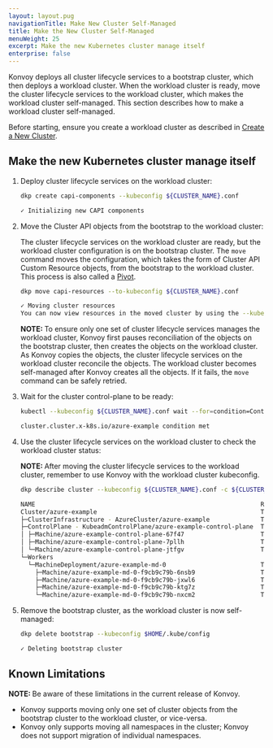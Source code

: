 ```yaml
---
layout: layout.pug
navigationTitle: Make New Cluster Self-Managed
title: Make the New Cluster Self-Managed
menuWeight: 25
excerpt: Make the new Kubernetes cluster manage itself
enterprise: false
---
```


Konvoy deploys all cluster lifecycle services to a bootstrap cluster, which then deploys a workload cluster. When the workload cluster is ready, move the cluster lifecycle services to the workload cluster, which makes the workload cluster self-managed. This section describes how to make a workload cluster self-managed.

Before starting, ensure you create a workload cluster as described in [Create a New Cluster][createnewcluster].

## Make the new Kubernetes cluster manage itself

1.  Deploy cluster lifecycle services on the workload cluster:

    ```bash
    dkp create capi-components --kubeconfig ${CLUSTER_NAME}.conf
	```
	```sh
	✓ Initializing new CAPI components
    ```

1.  Move the Cluster API objects from the bootstrap to the workload cluster:

    The cluster lifecycle services on the workload cluster are ready, but the workload cluster configuration is on the bootstrap cluster. The `move` command moves the configuration, which takes the form of Cluster API Custom Resource objects, from the bootstrap to the workload cluster. This process is also called a [Pivot][pivot].

    ```bash
    dkp move capi-resources --to-kubeconfig ${CLUSTER_NAME}.conf
    ```

    ```sh
	✓ Moving cluster resources
	You can now view resources in the moved cluster by using the --kubeconfig flag with kubectl. For example: kubectl --kubeconfig=azure-example.conf get nodes
    ```

    <p class="message--note"><strong>NOTE: </strong>To ensure only one set of cluster lifecycle services manages the workload cluster, Konvoy first pauses reconciliation of the objects on the bootstrap cluster, then creates the objects on the workload cluster. As Konvoy copies the objects, the cluster lifecycle services on the workload cluster reconcile the objects. The workload cluster becomes self-managed after Konvoy creates all the objects. If it fails, the <code>move</code> command can be safely retried.</p>

1.  Wait for the cluster control-plane to be ready:

    ```bash
    kubectl --kubeconfig ${CLUSTER_NAME}.conf wait --for=condition=ControlPlaneReady "clusters/${CLUSTER_NAME}" --timeout=20m
    ```

    ```sh
    cluster.cluster.x-k8s.io/azure-example condition met
    ```

1.  Use the cluster lifecycle services on the workload cluster to check the workload cluster status:

    <p class="message--note"><strong>NOTE: </strong>After moving the cluster lifecycle services to the workload cluster, remember to use Konvoy with the workload cluster kubeconfig.</p>

    ```bash
    dkp describe cluster --kubeconfig ${CLUSTER_NAME}.conf -c ${CLUSTER_NAME}
    ```

    ```sh
	NAME                                                              READY  SEVERITY  REASON  SINCE  MESSAGE
	Cluster/azure-example                                             True                     55s           
	├─ClusterInfrastructure - AzureCluster/azure-example              True                     67s           
	├─ControlPlane - KubeadmControlPlane/azure-example-control-plane  True                     55s           
	│ ├─Machine/azure-example-control-plane-67f47                     True                     58s           
	│ ├─Machine/azure-example-control-plane-7pllh                     True                     65s           
	│ └─Machine/azure-example-control-plane-jtfgv                     True                     65s           
	└─Workers                                                                                                 
	  └─MachineDeployment/azure-example-md-0                          True                     67s           
        ├─Machine/azure-example-md-0-f9cb9c79b-6nsb9                  True                     59s           
        ├─Machine/azure-example-md-0-f9cb9c79b-jxwl6                  True                     58s           
        ├─Machine/azure-example-md-0-f9cb9c79b-ktg7z                  True                     59s           
        └─Machine/azure-example-md-0-f9cb9c79b-nxcm2                  True                     66s           
    ```

1.  Remove the bootstrap cluster, as the workload cluster is now self-managed:

    ```bash
    dkp delete bootstrap --kubeconfig $HOME/.kube/config
    ```

    ```sh
	✓ Deleting bootstrap cluster
    ```

## Known Limitations

<p class="message--note"><strong>NOTE: </strong>Be aware of these limitations in the current release of Konvoy.</p>

- Konvoy supports moving only one set of cluster objects from the bootstrap cluster to the workload cluster, or vice-versa.
- Konvoy only supports moving all namespaces in the cluster; Konvoy does not support migration of individual namespaces.

[bootstrap]: ../bootstrap
[pivot]: https://cluster-api.sigs.k8s.io/reference/glossary.html?highlight=pivot#pivot
[createnewcluster]: ../new
